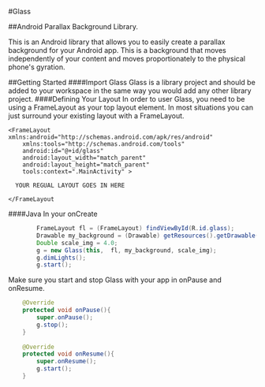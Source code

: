 #Glass

##Android Parallax Background Library.




This is an Android library that allows you to easily create a parallax background for your Android app. This is a background that moves independently of your content and moves proportionately to the physical phone's gyration. 

##Getting Started
####Import Glass
Glass is a library project and should be added to your workspace in the same way you would add any other library project.
####Defining Your Layout
In order to user Glass, you need to be using a FrameLayout as your top layout element. In most situations you can just surround your existing layout with a FrameLayout.
```
<FrameLayout xmlns:android="http://schemas.android.com/apk/res/android"
    xmlns:tools="http://schemas.android.com/tools"
    android:id="@+id/glass"
    android:layout_width="match_parent"
    android:layout_height="match_parent"
    tools:context=".MainActivity" >

  YOUR REGUAL LAYOUT GOES IN HERE

</FrameLayout

```

####Java
In your onCreate
```Java
		FrameLayout fl = (FrameLayout) findViewById(R.id.glass);
		Drawable my_background = (Drawable) getResources().getDrawable(R.drawable.my_bg);
		Double scale_img = 4.0;
		g = new Glass(this,  fl, my_background, scale_img);
		g.dimLights();
		g.start();
```

Make sure you start and stop Glass with your app in onPause and onResume.
```Java
	@Override
	protected void onPause(){
		super.onPause();
		g.stop();
	}
	
	@Override
	protected void onResume(){
		super.onResume();
		g.start();
	}
```




